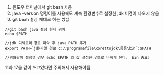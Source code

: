 1. 윈도우 터미널에서 git bash 사용
2. java -version 명령어를 사용해도 계속 환경변수로 설정한 jdk 버전이 나오지 않음
3. git bash 설정 제대로 하는 방법

```
//git bash java 설정 현재 위치
echo $PATH
```

```
//jdk 디렉토리 경로 파악 후 java PATH 추가
export PATH=`jdk파일 경로 c://programefile\corettojdk\등등\bin`:$PATH

//위와같이 설정할 경우 echo $PATH 의 값 설정한 경로로 바뀌게 된다. (bin 중요)
```

11과 17을 같이 쓰고있다면 주의해서 사용해야됨